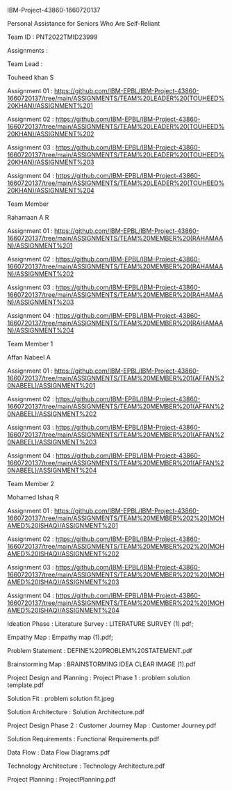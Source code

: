 IBM-Project-43860-1660720137

Personal Assistance for Seniors Who Are Self-Reliant

Team ID : PNT2022TMID23999

Assignments :

Team Lead :

Touheed khan S

Assignment 01 : https://github.com/IBM-EPBL/IBM-Project-43860-1660720137/tree/main/ASSIGNMENTS/TEAM%20LEADER%20(TOUHEED%20KHAN)/ASSIGNMENT%201

Assignment 02 : https://github.com/IBM-EPBL/IBM-Project-43860-1660720137/tree/main/ASSIGNMENTS/TEAM%20LEADER%20(TOUHEED%20KHAN)/ASSIGNMENT%202

Assignment 03 : https://github.com/IBM-EPBL/IBM-Project-43860-1660720137/tree/main/ASSIGNMENTS/TEAM%20LEADER%20(TOUHEED%20KHAN)/ASSIGNMENT%203

Assignment 04 : https://github.com/IBM-EPBL/IBM-Project-43860-1660720137/tree/main/ASSIGNMENTS/TEAM%20LEADER%20(TOUHEED%20KHAN)/ASSIGNMENT%204

Team Member 

Rahamaan A R

Assignment 01 : https://github.com/IBM-EPBL/IBM-Project-43860-1660720137/tree/main/ASSIGNMENTS/TEAM%20MEMBER%20(RAHAMAAN)/ASSIGNMENT%201

Assignment 02 : https://github.com/IBM-EPBL/IBM-Project-43860-1660720137/tree/main/ASSIGNMENTS/TEAM%20MEMBER%20(RAHAMAAN)/ASSIGNMENT%202

Assignment 03 : https://github.com/IBM-EPBL/IBM-Project-43860-1660720137/tree/main/ASSIGNMENTS/TEAM%20MEMBER%20(RAHAMAAN)/ASSIGNMENT%203

Assignment 04 : https://github.com/IBM-EPBL/IBM-Project-43860-1660720137/tree/main/ASSIGNMENTS/TEAM%20MEMBER%20(RAHAMAAN)/ASSIGNMENT%204

Team Member 1

Affan Nabeel A

Assignment 01 : https://github.com/IBM-EPBL/IBM-Project-43860-1660720137/tree/main/ASSIGNMENTS/TEAM%20MEMBER%201(AFFAN%20NABEEL)/ASSIGNMENT%201

Assignment 02 : https://github.com/IBM-EPBL/IBM-Project-43860-1660720137/tree/main/ASSIGNMENTS/TEAM%20MEMBER%201(AFFAN%20NABEEL)/ASSIGNMENT%202

Assignment 03 : https://github.com/IBM-EPBL/IBM-Project-43860-1660720137/tree/main/ASSIGNMENTS/TEAM%20MEMBER%201(AFFAN%20NABEEL)/ASSIGNMENT%203

Assignment 04 : https://github.com/IBM-EPBL/IBM-Project-43860-1660720137/tree/main/ASSIGNMENTS/TEAM%20MEMBER%201(AFFAN%20NABEEL)/ASSIGNMENT%204

Team Member 2

Mohamed Ishaq R

Assignment 01 : https://github.com/IBM-EPBL/IBM-Project-43860-1660720137/tree/main/ASSIGNMENTS/TEAM%20MEMBER%202%20(MOHAMED%20ISHAQ)/ASSIGNMENT%201

Assignment 02 : https://github.com/IBM-EPBL/IBM-Project-43860-1660720137/tree/main/ASSIGNMENTS/TEAM%20MEMBER%202%20(MOHAMED%20ISHAQ)/ASSIGNMENT%202

Assignment 03 : https://github.com/IBM-EPBL/IBM-Project-43860-1660720137/tree/main/ASSIGNMENTS/TEAM%20MEMBER%202%20(MOHAMED%20ISHAQ)/ASSIGNMENT%203

Assignment 04 : https://github.com/IBM-EPBL/IBM-Project-43860-1660720137/tree/main/ASSIGNMENTS/TEAM%20MEMBER%202%20(MOHAMED%20ISHAQ)/ASSIGNMENT%204

Ideation Phase : Literature Survey : LITERATURE SURVEY (1).pdf;

Empathy Map : Empathy map (1).pdf;

Problem Statement : DEFINE%20PROBLEM%20STATEMENT.pdf

Brainstorming Map : BRAINSTORMING IDEA CLEAR IMAGE (1).pdf

Project Design and Planning : Project Phase 1 : problem solution template.pdf

Solution Fit : problem solution fit.jpeg

Solution Architecture : Solution Architecture.pdf

  Project Design Phase 2 : 
Customer Journey Map : Customer Journey.pdf

Solution Requirements : Functional Requirements.pdf

Data Flow : Data Flow Diagrams.pdf

Technology Architecture : Technology Architecture.pdf

Project Planning : ProjectPlanning.pdf
